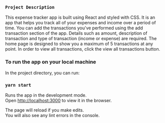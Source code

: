 ### `Project Description`

This expense tracker app is built using React and styled with CSS.
It is an app that helps you track all of your expenses and income over a period of time.
You can add the transactions you've performed using the add transaction section of the app.
Details such as amount, description of transaction and type of transaction (income or expense) are required.
The home page is designed to show you a maximum of 5 transactions at any point.
In order to view all transactions, click the view all transactions button.

### To run the app on your local machine

In the project directory, you can run:

### `yarn start`

Runs the app in the development mode.<br />
Open [http://localhost:3000](http://localhost:3000) to view it in the browser.

The page will reload if you make edits.<br />
You will also see any lint errors in the console.
